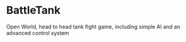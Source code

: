 # BattleTank
Open World, head to head tank fight game, including simple AI and an advanced control system
